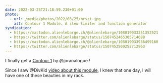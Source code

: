 ```yaml
---
date: 2022-03-25T21:18:59.230+01:00
photo:
  - url: /media/photos/2022/03/25/brszt.jpg
    alt: Contour 1 Module. A slew limiter and function generator
syndication:
  - https://mastodon.alienlebarge.ch/@alienlebarge/108019033351352521
  - https://twitter.com/alienlebarge/status/1507452465305714688
  - https://mastodon.alienlebarge.ch/@alienlebarge/108019033936499160
  - https://twitter.com/alienlebarge/status/1507452500252712963
---
```

I finally get a [Contour 1](https://joranalogue.com/products/contour-1) by @joranalogue !Since I saw @DivKid [video about this module](https://www.youtube.com/watch?v=wsd8hDgo2O4), I knew that one day, I will have one of these beauties in my rack.
